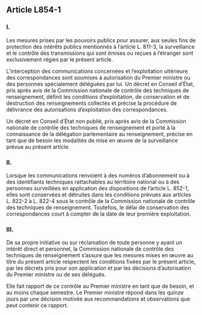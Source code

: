 Article L854-1
----

### I.
Les mesures prises par les pouvoirs publics pour assurer, aux seules fins de
protection des intérêts publics mentionnés à l’article L. 811-3, la surveillance
et le contrôle des transmissions qui sont émises ou reçues à l’étranger sont
exclusivement régies par le présent article.

L’interception des communications concernées et l’exploitation ultérieure des
correspondances sont soumises à autorisation du Premier ministre ou des
personnes spécialement déléguées par lui. Un décret en Conseil d’État, pris
après avis de la Commission nationale de contrôle des techniques de
renseignement, définit les conditions d’exploitation, de conservation et de
destruction des renseignements collectés et précise la procédure de délivrance
des autorisations d’exploitation des correspondances.

Un décret en Conseil d’État non publié, pris après avis de la Commission
nationale de contrôle des techniques de renseignement et porté à la connaissance
de la délégation parlementaire au renseignement, précise en tant que de besoin
les modalités de mise en œuvre de la surveillance prévue au présent article.

### II.
Lorsque les communications renvoient à des numéros d’abonnement ou à des
identifiants techniques rattachables au territoire national ou à des personnes
surveillées en application des dispositions de l’article L. 852-1, elles sont
conservées et détruites dans les conditions prévues aux articles L. 822-2 à L.
822-4 sous le contrôle de la Commission nationale de contrôle des techniques de
renseignement. Toutefois, le délai de conservation des correspondances court à
compter de la date de leur première exploitation.

### III.
De sa propre initiative ou sur réclamation de toute personne y ayant un intérêt
direct et personnel, la Commission nationale de contrôle des techniques de
renseignement s’assure que les mesures mises en œuvre au titre du présent
article respectent les conditions fixées par le présent article, par les décrets
pris pour son application et par les décisions d’autorisation du Premier
ministre ou de ses délégués.

Elle fait rapport de ce contrôle au Premier ministre en tant que de besoin, et
au moins chaque semestre. Le Premier ministre répond dans les quinze jours par
une décision motivée aux recommandations et observations que peut contenir ce
rapport.

